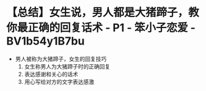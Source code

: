 # 【总结】女生说，男人都是大猪蹄子，教你最正确的回复话术 - P1 - 笨小子恋爱 - BV1b54y1B7bu

-   男人被称为大猪蹄子，女生的回复技巧
    1.  女生称男人为大猪蹄子时的正确回复
    2.  表达感谢和关心的话术
    3.  用心写给对方的文字表达感激